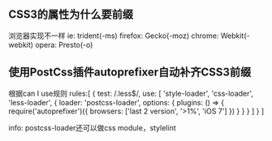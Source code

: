 ## CSS3的属性为什么要前缀
浏览器实现不一样
ie: trident(-ms)
firefox: Gecko(-moz)
chrome: Webkit(-webkit)
opera: Presto(-o)

## 使用PostCss插件autoprefixer自动补齐CSS3前缀
根据can I use规则
rules:[
    {
        test: /\.less$/,
        use: [
            'style-loader',
            'css-loader',
            'less-loader',
            {
                loader: 'postcss-loader',
                options: {
                    plugins: () => {
                        require('autoprefixer')({
                            browsers: ['last 2 version', '>1%', 'iOS 7']
                        })
                    }
                }
            }
        ]
    }
]

info: postcss-loader还可以做css module，stylelint







